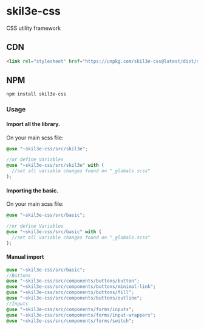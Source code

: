 # skil3e-css
CSS utility framework
## CDN
```html
<link rel="stylesheet" href="https://unpkg.com/skil3e-css@latest/dist/skil3e.min.css" crossorigin="anonymous">
```
## NPM
```
npm install skil3e-css
```
### Usage

#### Import all the library.
On your main scss file:
```SCSS
@use "~skil3e-css/src/skil3e";

//or define Variables
@use "~skil3e-css/src/skil3e" with (
  //set all variable changes found on "_globals.scss"
);
```
#### Importing the basic.

On your main scss file:
```SCSS
@use "~skil3e-css/src/basic";

//or define Variables
@use "~skil3e-css/src/basic" with (
  //set all variable changes found on "_globals.scss"
);
```
#### Manual import
```SCSS
@use "~skil3e-css/src/basic";
//Buttons
@use "~skil3e-css/src/components/buttons/button";
@use "~skil3e-css/src/components/buttons/minimal-link";
@use "~skil3e-css/src/components/buttons/fill";
@use "~skil3e-css/src/components/buttons/outline";
//Inputs
@use "~skil3e-css/src/components/forms/inputs";
@use "~skil3e-css/src/components/forms/input-wrappers";
@use "~skil3e-css/src/components/forms/switch";
```
